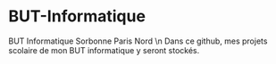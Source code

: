 # BUT-Informatique
BUT Informatique Sorbonne Paris Nord \n Dans ce github, mes projets scolaire de mon BUT informatique y seront stockés.
